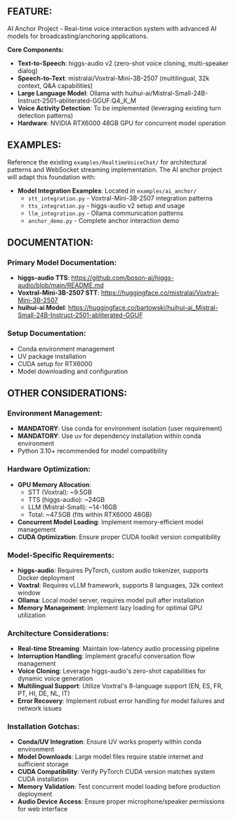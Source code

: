 ## FEATURE:

AI Anchor Project - Real-time voice interaction system with advanced AI models for broadcasting/anchoring applications.

**Core Components:**
- **Text-to-Speech**: higgs-audio v2 (zero-shot voice cloning, multi-speaker dialog)
- **Speech-to-Text**: mistralai/Voxtral-Mini-3B-2507 (multilingual, 32k context, Q&A capabilities)
- **Large Language Model**: Ollama with huihui-ai/Mistral-Small-24B-Instruct-2501-abliterated-GGUF:Q4_K_M
- **Voice Activity Detection**: To be implemented (leveraging existing turn detection patterns)
- **Hardware**: NVIDIA RTX6000 48GB GPU for concurrent model operation

## EXAMPLES:

Reference the existing `examples/RealtimeVoiceChat/` for architectural patterns and WebSocket streaming implementation. The AI anchor project will adapt this foundation with:

- **Model Integration Examples**: Located in `examples/ai_anchor/`
  - `stt_integration.py` - Voxtral-Mini-3B-2507 integration patterns
  - `tts_integration.py` - higgs-audio v2 setup and usage
  - `llm_integration.py` - Ollama communication patterns
  - `anchor_demo.py` - Complete anchor interaction demo

## DOCUMENTATION:

### Primary Model Documentation:
- **higgs-audio TTS**: https://github.com/boson-ai/higgs-audio/blob/main/README.md
- **Voxtral-Mini-3B-2507 STT**: https://huggingface.co/mistralai/Voxtral-Mini-3B-2507  
- **huihui-ai Model**: https://huggingface.co/bartowski/huihui-ai_Mistral-Small-24B-Instruct-2501-abliterated-GGUF

### Setup Documentation:
- Conda environment management
- UV package installation
- CUDA setup for RTX6000
- Model downloading and configuration

## OTHER CONSIDERATIONS:

### Environment Management:
- **MANDATORY**: Use conda for environment isolation (user requirement)
- **MANDATORY**: Use uv for dependency installation within conda environment
- Python 3.10+ recommended for model compatibility

### Hardware Optimization:
- **GPU Memory Allocation**:
  - STT (Voxtral): ~9.5GB
  - TTS (higgs-audio): ~24GB
  - LLM (Mistral-Small): ~14-16GB  
  - Total: ~47.5GB (fits within RTX6000 48GB)
- **Concurrent Model Loading**: Implement memory-efficient model management
- **CUDA Optimization**: Ensure proper CUDA toolkit version compatibility

### Model-Specific Requirements:
- **higgs-audio**: Requires PyTorch, custom audio tokenizer, supports Docker deployment
- **Voxtral**: Requires vLLM framework, supports 8 languages, 32k context window
- **Ollama**: Local model server, requires model pull after installation
- **Memory Management**: Implement lazy loading for optimal GPU utilization

### Architecture Considerations:
- **Real-time Streaming**: Maintain low-latency audio processing pipeline
- **Interruption Handling**: Implement graceful conversation flow management  
- **Voice Cloning**: Leverage higgs-audio's zero-shot capabilities for dynamic voice generation
- **Multilingual Support**: Utilize Voxtral's 8-language support (EN, ES, FR, PT, HI, DE, NL, IT)
- **Error Recovery**: Implement robust error handling for model failures and network issues

### Installation Gotchas:
- **Conda/UV Integration**: Ensure UV works properly within conda environment
- **Model Downloads**: Large model files require stable internet and sufficient storage
- **CUDA Compatibility**: Verify PyTorch CUDA version matches system CUDA installation
- **Memory Validation**: Test concurrent model loading before production deployment
- **Audio Device Access**: Ensure proper microphone/speaker permissions for web interface